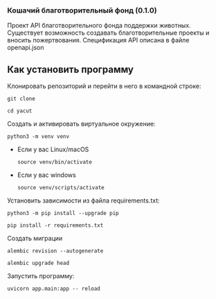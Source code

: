 ### Кошачий благотворительный фонд (0.1.0)

Проект API благотворительного фонда поддержки животных.
Существует возможность создавать благотворительные проекты и вносить пожертвования.
Спецификация API описана в файле openapi.json

## Как установить программу

Клонировать репозиторий и перейти в него в командной строке:

```
git clone 
```

```
cd yacut
```

Cоздать и активировать виртуальное окружение:

```
python3 -m venv venv
```

* Если у вас Linux/macOS

    ```
    source venv/bin/activate
    ```

* Если у вас windows

    ```
    source venv/scripts/activate
    ```

Установить зависимости из файла requirements.txt:

```
python3 -m pip install --upgrade pip
```

```
pip install -r requirements.txt
```

Создать миграции

```
alembic revision --autogenerate
```
```
alembic upgrade head
```

Запустить программу:

```
uvicorn app.main:app -- reload
```